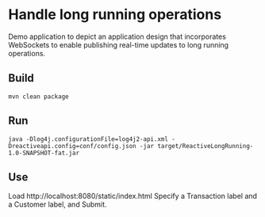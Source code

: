 # Handle long running operations
Demo application to depict an application design that incorporates WebSockets to enable publishing real-time updates to long running operations.

## Build
```
mvn clean package
```

## Run
```
java -Dlog4j.configurationFile=log4j2-api.xml -Dreactiveapi.config=conf/config.json -jar target/ReactiveLongRunning-1.0-SNAPSHOT-fat.jar
```

## Use
Load http://localhost:8080/static/index.html
Specify a Transaction label and a Customer label, and Submit.
